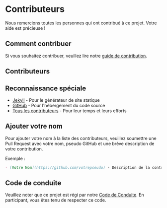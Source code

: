 # Contributeurs

Nous remercions toutes les personnes qui ont contribué à ce projet. Votre aide est précieuse !

## Comment contribuer

Si vous souhaitez contribuer, veuillez lire notre [guide de contribution](CONTRIBUTING.md).

## Contributeurs

<!-- ALL-CONTRIBUTORS-LIST:START - Do not remove or modify this section -->
<!-- prettier-ignore-start -->
<!-- markdownlint-disable -->

<!-- markdownlint-restore -->
<!-- prettier-ignore-end -->

<!-- ALL-CONTRIBUTORS-LIST:END -->

## Reconnaissance spéciale

- [Jekyll](https://jekyllrb.com/) - Pour le générateur de site statique
- [GitHub](https://github.com) - Pour l'hébergement du code source
- [Tous les contributeurs](https://github.com/votre-utilisateur/mon-site-web/graphs/contributors) - Pour leur temps et leurs efforts

## Ajouter votre nom

Pour ajouter votre nom à la liste des contributeurs, veuillez soumettre une Pull Request avec votre nom, pseudo GitHub et une brève description de votre contribution.

Exemple :
```markdown
- [Votre Nom](https://github.com/votrepseudo) - Description de la contribution
```

## Code de conduite

Veuillez noter que ce projet est régi par notre [Code de Conduite](CODE_OF_CONDUCT.md). En participant, vous êtes tenu de respecter ce code.
